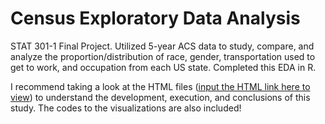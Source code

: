 # Census Exploratory Data Analysis

STAT 301-1 Final Project. Utilized 5-year ACS data to study, compare, and analyze the proportion/distribution of race, gender, transportation used to get to work, and occupation from each US state. Completed this EDA in R.

I recommend taking a look at the HTML files ([input the HTML link here to view](https://htmlpreview.github.io/)) to understand the development, execution, and conclusions of this study. The codes to the visualizations are also included!
